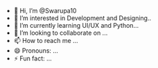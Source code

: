 - 👋 Hi, I’m @Swarupa10
- 👀 I’m interested in Development and Designing..
- 🌱 I’m currently learning UI/UX and Python...
- 💞️ I’m looking to collaborate on ...
- 📫 How to reach me ...
- 😄 Pronouns: ...
- ⚡ Fun fact: ...

<!---
Swarupa10/Swarupa10 is a ✨ special ✨ repository because its `README.md` (this file) appears on your GitHub profile.
You can click the Preview link to take a look at your changes.
--->
